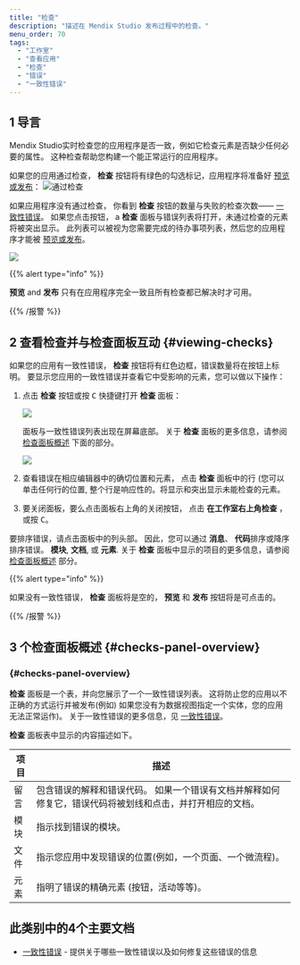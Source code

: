 ```yaml
---
title: "检查"
description: "描述在 Mendix Studio 发布过程中的检查。"
menu_order: 70
tags:
  - "工作室"
  - "查看应用"
  - "检查"
  - "错误"
  - "一致性错误"
---
```


## 1 导言

Mendix Studio实时检查您的应用程序是否一致，例如它检查元素是否缺少任何必要的属性。 这种检查帮助您构建一个能正常运行的应用程序。

如果您的应用通过检查， **检查** 按钮将有绿色的勾选标记，应用程序将准备好 [预览或发布](publishing-app)： ![通过检查](attachments/checks/passed-check.jpg)

如果应用程序没有通过检查， 你看到 **检查** 按钮的数量与失败的检查次数—— [一致性错误](consistency-errors)。 如果您点击按钮， a **检查** 面板与错误列表将打开，未通过检查的元素将被突出显示。 此列表可以被视为您需要完成的待办事项列表，然后您的应用程序才能被 [预览或发布](publishing-app)。

![](attachments/checks/checks-button.png)

{{% alert type="info" %}}

**预览** and **发布** 只有在应用程序完全一致且所有检查都已解决时才可用。

{{% /报警 %}}

## 2 查看检查并与检查面板互动 {#viewing-checks}

如果您的应用有一致性错误， **检查** 按钮将有红色边框，错误数量将在按钮上标明。 要显示您应用的一致性错误并查看它中受影响的元素，您可以做以下操作：

1. 点击 **检查** 按钮或按 <kbd>C</kbd> 快捷键打开 **检查** 面板：

    ![](attachments/checks/checks-button-red.png)

    面板与一致性错误列表出现在屏幕底部。 关于 **检查** 面板的更多信息，请参阅 [检查面板概述](#checks-panel-overview) 下面的部分。

    ![](attachments/checks/checks-panel.png)

4. 查看错误在相应编辑器中的确切位置和元素， 点击 **检查** 面板中的行 (您可以单击任何行的位置, 整个行是响应性的。将显示和突出显示未能检查的元素。

5. 要关闭面板，要么点击面板右上角的关闭按钮， 点击 **在工作室右上角检查** ，或按 <kbd>C</kbd>。

要排序错误，请点击面板中的列头部。 因此，您可以通过 **消息**、 **代码**排序或降序排序错误。 **模块**, **文档**, 或 **元素**. 关于 **检查** 面板中显示的项目的更多信息，请参阅 [检查面板概述](#checks-panel-overview) 部分。

{{% alert type="info" %}}

如果没有一致性错误， **检查** 面板将是空的， **预览** 和 **发布** 按钮将是可点击的。

{{% /报警 %}}

## 3 个检查面板概述 {#checks-panel-overview}

### {#checks-panel-overview}

**检查** 面板是一个表，并向您展示了一个一致性错误列表。 这将防止您的应用以不正确的方式运行并被发布(例如) 如果您没有为数据视图指定一个实体，您的应用无法正常运作)。 关于一致性错误的更多信息，见 [一致性错误](consistency-errors)。

**检查** 面板表中显示的内容描述如下。

| 项目 | 描述                                                    |
| -- | ----------------------------------------------------- |
| 留言 | 包含错误的解释和错误代码。 如果一个错误有文档并解释如何修复它，错误代码将被划线和点击，并打开相应的文档。 |
| 模块 | 指示找到错误的模块。                                            |
| 文件 | 指示您应用中发现错误的位置(例如，一个页面、一个微流程)。                         |
| 元素 | 指明了错误的精确元素 (按钮，活动等等)。                                 |

## 此类别中的4个主要文档

* [一致性错误](consistency-errors) - 提供关于哪些一致性错误以及如何修复这些错误的信息
